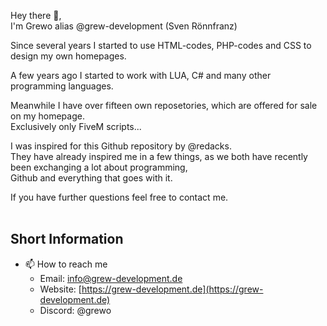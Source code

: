 Hey there 👋,<br>
I'm Grewo alias @grew-development (Sven Rönnfranz)

Since several years I started to use HTML-codes, PHP-codes and CSS to design my own homepages.

A few years ago I started to work with LUA, C# and many other programming languages.

Meanwhile I have over fifteen own reposetories, which are offered for sale on my homepage.<br>
Exclusively only FiveM scripts...

I was inspired for this Github repository by @redacks.<br>
They have already inspired me in a few things, as we both have recently been exchanging a lot about programming,<br>
Github and everything that goes with it.

If you have further questions feel free to contact me.
<br><br>
## Short Information
- 📫 How to reach me
  - Email: [info@grew-development.de](mailto:info@grew-development.de)
  - Website: [https://grew-development.de](https://grew-development.de)
  - Discord: @grewo
